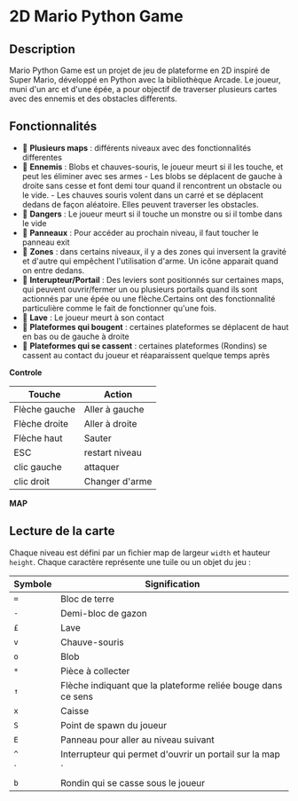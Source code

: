 # 2D Mario Python Game

## Description

Mario Python Game est un projet de jeu de plateforme en 2D inspiré de Super Mario, développé en Python avec la bibliothèque Arcade. Le joueur, muni d'un arc et d'une épée, a pour objectif de traverser plusieurs cartes avec des ennemis et des obstacles differents.

## Fonctionnalités
- 🔹 **Plusieurs maps** : différents niveaux avec des fonctionnalités differentes
- 🔹 **Ennemis** : Blobs et chauves-souris, le joueur meurt si il les touche, et peut les éliminer avec ses armes
                    - Les blobs se déplacent de gauche à droite sans cesse et font demi tour quand il rencontrent un obstacle ou le vide.
                    - Les chauves souris volent dans un carré et se déplacent dedans de façon aléatoire. Elles peuvent traverser les obstacles.
- 🔹 **Dangers** : Le joueur meurt si il touche un monstre ou si il tombe dans le vide
- 🔹 **Panneaux** : Pour accéder au prochain niveau, il faut toucher le panneau exit
- 🔹 **Zones** : dans certains niveaux, il y a des zones qui inversent la gravité et d'autre qui empêchent l'utilisation d'arme.
                 Un icône apparait quand on entre dedans.
- 🔹 **Interupteur/Portail** : Des leviers sont positionnés sur certaines maps, qui peuvent ouvrir/fermer un ou plusieurs portails quand ils sont actionnés par une épée ou une flèche.Certains ont des fonctionnalité particulière comme le fait de fonctionner qu'une fois.
- 🔹 **Lave** : Le joueur meurt à son contact
- 🔹 **Plateformes qui bougent** : certaines plateformes se déplacent de haut en bas ou de gauche à droite
- 🔹 **Plateformes qui se cassent** : certaines plateformes (Rondins) se cassent au contact du joueur et réaparaissent quelque temps après


**Controle**

| Touche           | Action          |
| ---------------- | --------------- |
| Flèche gauche    | Aller à gauche  |
| Flèche droite    | Aller à droite  |
| Flèche haut      | Sauter          |
| ESC              | restart niveau  |
| clic gauche      | attaquer        |
| clic droit       | Changer d'arme  |


**MAP**

## Lecture de la carte

Chaque niveau est défini par un fichier map de largeur `width` et hauteur `height`. Chaque caractère représente une tuile ou un objet du jeu :

| Symbole | Signification                                                      |
| ------- | ------------------------------------------------------------------ |
| `=`     | Bloc de terre                                                      |
| `-`     | Demi-bloc de gazon                                                 |
| `£`     | Lave                                                               |
| `v`     | Chauve-souris                                                      |
| `o`     | Blob                                                               |
| `*`     | Pièce à collecter                                                  |
| `↑`     | Flèche indiquant que la plateforme reliée bouge dans ce sens       |
| `x`     | Caisse                                                             |
| `S`     | Point de spawn du joueur                                           |
| `E`     | Panneau pour aller au niveau suivant                               |
| `^`     | Interrupteur qui permet d'ouvrir un portail sur la map             |
| `|`     | Portail relié à un Interrupteur                                    |                                                   
| `b`     | Rondin qui se casse sous le joueur                                 |


